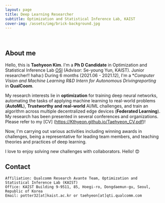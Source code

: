 ```yaml
---
layout: page
title: Deep Learning Researcher
subtitle: Optimization and Statistical Inference Lab, KAIST
cover-img: /assets/img/brick-background.jpg
---
```


<br/>

## About me

Hello, this is **Taehyeon Kim**. I'm a **Ph D Candidate** in Optimization and Statistical Inference Lab [OSI](http://osi.kaist.ac.kr/) (Advisor: Se-young Yun, KAIST). Junior researcher!! haha:) During 6 months (2021.06 - 2021.12), I'm a **Computer Vision and Machine Learning R&D Intern for Autonomous Drivingreporting* in **QualCoom**.

My research interests lie in **optimization** for training deep neural networks, automating the tasks of applying machine learning to real-world problems (**AutoML**), **Trustworthy and real-world** AI/ML challenges, and train an algorithm across multiple decentralized edge devices (**Federated Learning**). My research has been presented in several conferences and organizations. Please refer to my [CV] (https://Kthyeon.github.io/Taehyeon_CV.pdf)!

Now, I'm carrying out various activities including winning awards in challenges, being a representative for leading team members, and teaching theories and practices of deep learning.

I love to enjoy solving new challenges with collaborators. Hello! &#128525;

## Contact

```
Affiliation: Qualcomm Research Avante Team, Optimization and Statistical Inference Lab (KAIST)
Office: KAIST Building 9-9511, 85, Hoegi-ro, Dongdaemun-gu, Seoul, Republic of Korea
Email: potter32[at]kaist.ac.kr or taehyeon[at]qti.qualcomm.com
```
